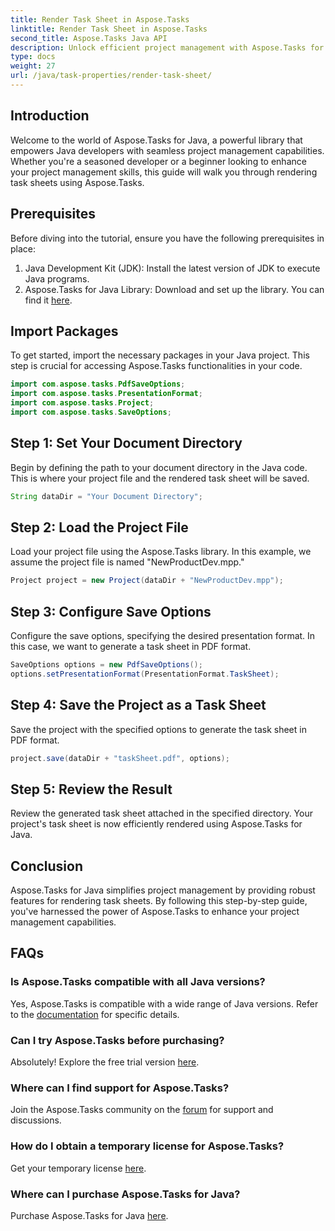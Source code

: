 ```yaml
---
title: Render Task Sheet in Aspose.Tasks
linktitle: Render Task Sheet in Aspose.Tasks
second_title: Aspose.Tasks Java API
description: Unlock efficient project management with Aspose.Tasks for Java. Render task sheets seamlessly. Explore the comprehensive guide now!
type: docs
weight: 27
url: /java/task-properties/render-task-sheet/
---
```

## Introduction
Welcome to the world of Aspose.Tasks for Java, a powerful library that empowers Java developers with seamless project management capabilities. Whether you're a seasoned developer or a beginner looking to enhance your project management skills, this guide will walk you through rendering task sheets using Aspose.Tasks.
## Prerequisites
Before diving into the tutorial, ensure you have the following prerequisites in place:
1. Java Development Kit (JDK): Install the latest version of JDK to execute Java programs.
2. Aspose.Tasks for Java Library: Download and set up the library. You can find it [here](https://releases.aspose.com/tasks/java/).
## Import Packages
To get started, import the necessary packages in your Java project. This step is crucial for accessing Aspose.Tasks functionalities in your code.
```java
import com.aspose.tasks.PdfSaveOptions;
import com.aspose.tasks.PresentationFormat;
import com.aspose.tasks.Project;
import com.aspose.tasks.SaveOptions;
```
## Step 1: Set Your Document Directory
Begin by defining the path to your document directory in the Java code. This is where your project file and the rendered task sheet will be saved.
```java
String dataDir = "Your Document Directory";
```
## Step 2: Load the Project File
Load your project file using the Aspose.Tasks library. In this example, we assume the project file is named "NewProductDev.mpp."
```java
Project project = new Project(dataDir + "NewProductDev.mpp");
```
## Step 3: Configure Save Options
Configure the save options, specifying the desired presentation format. In this case, we want to generate a task sheet in PDF format.
```java
SaveOptions options = new PdfSaveOptions();
options.setPresentationFormat(PresentationFormat.TaskSheet);
```
## Step 4: Save the Project as a Task Sheet
Save the project with the specified options to generate the task sheet in PDF format.
```java
project.save(dataDir + "taskSheet.pdf", options);
```
## Step 5: Review the Result
Review the generated task sheet attached in the specified directory. Your project's task sheet is now efficiently rendered using Aspose.Tasks for Java.
## Conclusion
Aspose.Tasks for Java simplifies project management by providing robust features for rendering task sheets. By following this step-by-step guide, you've harnessed the power of Aspose.Tasks to enhance your project management capabilities.

## FAQs
### Is Aspose.Tasks compatible with all Java versions?
Yes, Aspose.Tasks is compatible with a wide range of Java versions. Refer to the [documentation](https://reference.aspose.com/tasks/java/) for specific details.
### Can I try Aspose.Tasks before purchasing?
Absolutely! Explore the free trial version [here](https://releases.aspose.com/).
### Where can I find support for Aspose.Tasks?
Join the Aspose.Tasks community on the [forum](https://forum.aspose.com/c/tasks/15) for support and discussions.
### How do I obtain a temporary license for Aspose.Tasks?
Get your temporary license [here](https://purchase.aspose.com/temporary-license/).
### Where can I purchase Aspose.Tasks for Java?
Purchase Aspose.Tasks for Java [here](https://purchase.aspose.com/buy).